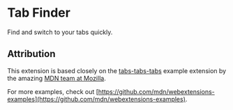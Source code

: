 # Tab Finder
Find and switch to your tabs quickly.


## Attribution
This extension is based closely on the [tabs-tabs-tabs](https://github.com/mdn/webextensions-examples/tree/master/tabs-tabs-tabs) example extension by the amazing [MDN team at Mozilla](https://wiki.mozilla.org/MDN).

For more examples, check out [https://github.com/mdn/webextensions-examples](https://github.com/mdn/webextensions-examples).
